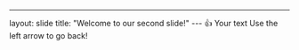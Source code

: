
---
layout: slide
title: "Welcome to our second slide!"
--- :+1:
Your text
Use the left arrow to go back!
